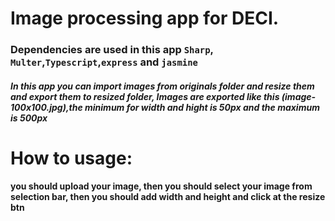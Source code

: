 # Image processing app for  DECI.
### Dependencies are used in this app `Sharp`,  `Multer`,`Typescript`,`express` and `jasmine` 
##### In this app you can import images from _originals_ folder and resize them and export them to _resized_ folder, Images are exported like this  (image-100x100.jpg),the minimum for width and hight is 50px and the maximum  is 500px 
# How to usage:
#### you should upload your image, then you should select your image from selection bar, then you should add width and height and click at the resize btn